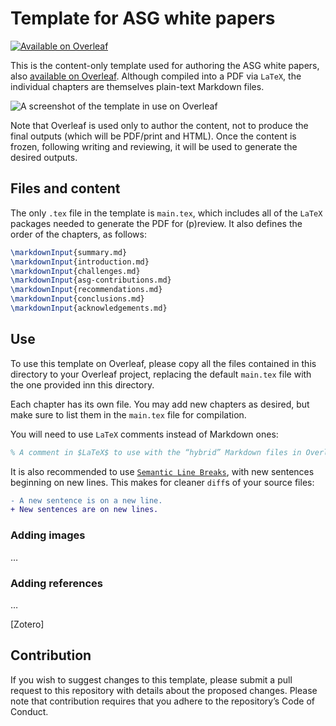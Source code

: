 # Template for ASG white papers

[![Available on Overleaf](https://img.shields.io/badge/Available%20on-Overleaf-brightgreen.svg)](https://www.overleaf.com/read/qkcnfvhwhygv)

This is the content-only template used for authoring the ASG white papers, also [available on Overleaf](https://www.overleaf.com/read/qkcnfvhwhygv).
Although compiled into a PDF via `LaTeX`, the individual chapters are themselves plain-text Markdown files.

![A screenshot of the template in use on Overleaf](../../../images/ASG-White-Paper_template.png)

Note that Overleaf is used only to author the content, not to produce the final outputs (which will be PDF/print and HTML).
Once the content is frozen, following writing and reviewing, it will be used to generate the desired outputs.

## Files and content

The only `.tex` file in the template is `main.tex`, which includes all of the `LaTeX` packages needed to generate the PDF for (p)review.
It also defines the order of the chapters, as follows:

```latex
\markdownInput{summary.md}
\markdownInput{introduction.md}
\markdownInput{challenges.md}
\markdownInput{asg-contributions.md}
\markdownInput{recommendations.md}
\markdownInput{conclusions.md}
\markdownInput{acknowledgements.md}
```
 


## Use

To use this template on Overleaf, please copy all the files contained in this directory to your Overleaf project, replacing the default `main.tex` file with the one provided inn this directory.

Each chapter has its own file.
You may add new chapters as desired, but make sure to list them in the `main.tex` file for compilation.

You will need to use `LaTeX` comments instead of Markdown ones:

```latex
% A comment in $LaTeX$ to use with the “hybrid” Markdown files in Overleaf
```

It is also recommended to use [`Semantic Line Breaks`](https://sembr.org/), with new sentences beginning on new lines.
This makes for cleaner `diff`s of your source files:

```diff
- A new sentence is on a new line.
+ New sentences are on new lines.
```

### Adding images

…

### Adding references

…

[Zotero]

## Contribution

If you wish to suggest changes to this template, please submit a pull request to this repository with details about the proposed changes.
Please note that contribution requires that you adhere to the repository’s Code of Conduct.
